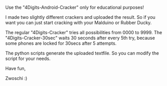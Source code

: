 Use the "4Digits-Android-Cracker" only for educational purposes!

I made two slightly different crackers and uploaded the result. So if you want you can just start cracking with your Malduino or Rubber Ducky.

The regular "4Digits-Cracker" tries all possibilities from 0000 to 9999.
The "4Digits-Cracker-30sec" waits 30 seconds after every 5th try, because some phones are locked for 30secs after 5 attempts.

The python scripts generate the uploaded textfile. So you can modify the script for your needs.

Have fun,

Zwoschi :)
